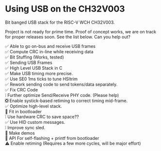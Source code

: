 # Using USB on the CH32V003

Bit banged USB stack for the RISC-V WCH CH32V003.

Project is not ready for prime time.  Proof of concept works, we are on track for proper releases soon.  See the list below.  Can you help out?

:white_check_mark: Able to go on-bus and receive USB frames  
:white_check_mark: Compute CRC in-line while receiving data  
:white_check_mark: Bit Stuffing (Works, tested)  
:white_check_mark: Sending USB Frames  
:white_check_mark: High Level USB Stack in C  
:white_check_mark: Make USB timing more precise.  
:white_check_mark: Use SE0 1ms ticks to tune HSItrim  
:white_check_mark: Rework sending code to send tokens/data separately.  
:white_check_mark: Fix CRC Code  
:grey_exclamation: Further optimize Send/Receive PHY code. (Please help)  
:negative_squared_cross_mark: Enable systick-based retiming to correct timing mid-frame.  
:white_check_mark: Optimize high-level stack.  
:white_square_button: Fit in bootloader  
:grey_exclamation: Use hardware CRC to save space??  
:white_check_mark: Use HID custom messages.  
:grey_exclamation: Improve sync sled.  
:white_square_button: Make demos  
:white_square_button: API For self-flashing + printf from bootloader  
:warning: Enable retiming (Requires a few more cycles, will be major effort)  

